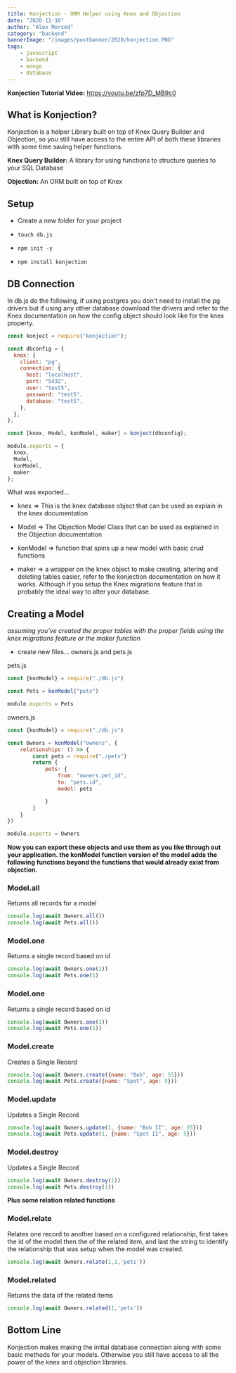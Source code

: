 ```yaml
---
title: Konjection - ORM Helper using Knex and Objection
date: "2020-11-16"
author: "Alex Merced"
category: "backend"
bannerImage: "/images/postbanner/2020/konjection.PNG"
tags:
    - javascript
    - backend
    - mongo
    - database
---
```


**Konjection Tutorial Video:** https://youtu.be/zfp7D_MB9c0

## What is Konjection?

Konjection is a helper Library built on top of Knex Query Builder and Objection, so you still have access to the entire API of both these libraries with some time saving helper functions.

**Knex Query Builder:** A library for using functions to structure queries to your SQL Database

**Objection:** An ORM built on top of Knex

## Setup

- Create a new folder for your project

- ```touch db.js```

- ```npm init -y```

- ```npm install konjection```

## DB Connection

In db.js do the following, if using postgres you don't need to install the pg drivers but if using any other database download the drivers and refer to the Knex documentation on how the config object should look like for the knex property.

```js
const konject = require("konjection");

const dbconfig = {
  knex: {
    client: "pg",
    connection: {
      host: "localhost",
      port: "5432",
      user: "test5",
      password: "test5",
      database: "test5",
    },
  },
};

const [knex, Model, konModel, maker] = konject(dbconfig);

module.exports = {
  knex,
  Model,
  konModel,
  maker
};
```

What was exported...

- knex => This is the knex database object that can be used as explain in the knex documentation

- Model => The Objection Model Class that can be used as explained in the Objection documentation

- konModel => function that spins up a new model with basic crud functions

- maker => a wrapper on the knex object to make creating, altering and deleting tables easier, refer to the konjection documentation on how it works. Although if you setup the Knex migrations feature that is probably the ideal way to alter your database.

## Creating a Model

*assuming you've created the proper tables with the proper fields using the knex migrations feature or the maker function*

- create new files... owners.js and pets.js

pets.js

```js
const {konModel} = require("./db.js")

const Pets = konModel("pets")

module.exports = Pets
```

owners.js

```js
const {konModel} = require("./db.js")

const Owners = konModel("owners", {
    relationships: () => {
        const pets = require("./pets")
        return {
            pets: {
                from: "owners.pet_id",
                to: "pets.id",
                model: pets

            }
        }
    }
})

module.exports = Owners

```

**Now you can export these objects and use them as you like through out your application. the konModel function version of the model adds the following functions beyond the functions that would already exist from objection.**

### Model.all
Returns all records for a model

```js
console.log(await Owners.all())
console.log(await Pets.all())
```

### Model.one
Returns a single record based on id

```js
console.log(await Owners.one(1))
console.log(await Pets.one(1)
```

### Model.one
Returns a single record based on id

```js
console.log(await Owners.one(1))
console.log(await Pets.one(1))
```

### Model.create
Creates a Single Record

```js
console.log(await Owners.create({name: "Bob", age: 55}))
console.log(await Pets.create({name: "Spot", age: 5}))
```

### Model.update
Updates a Single Record

```js
console.log(await Owners.update(1, {name: "Bob II", age: 55}))
console.log(await Pets.update(1, {name: "Spot II", age: 5}))
```

### Model.destroy
Updates a Single Record

```js
console.log(await Owners.destroy(1))
console.log(await Pets.destroy(1))
```

**Plus some relation related functions**

### Model.relate
Relates one record to another based on a configured relationship, first takes the id of the model then the of the related item, and last the string to identify the relationship that was setup when the model was created.

```js
console.log(await Owners.relate(1,1,'pets'))
```

### Model.related
Returns the data of the related items

```js
console.log(await Owners.related(1,'pets'))
```

## Bottom Line

Konjection makes making the initial database connection along with some basic methods for your models. Otherwise you still have access to all the power of the knex and objection libraries.